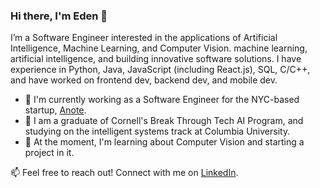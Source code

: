 ### Hi there, I'm Eden 👋

I’m a Software Engineer interested in the applications of Artificial Intelligence, Machine Learning, and Computer Vision. machine learning, artificial intelligence, and building innovative software solutions. I have experience in Python, Java, JavaScript (including React.js), SQL, C/C++, and have worked on frontend dev, backend dev, and mobile dev.

- 💼 I'm currently working as a Software Engineer for the NYC-based startup, [Anote](https://anote.ai).
- 🌱 I am a graduate of Cornell's Break Through Tech AI Program, and studying on the intelligent systems track at Columbia University.
- 🔭 At the moment, I'm learning about Computer Vision and starting a project in it.

📫 Feel free to reach out! Connect with me on [LinkedIn](https://linkedin.com/in/eden-chung).


<!--
**eden-chung/eden-chung** is a ✨ _special_ ✨ repository because its `README.md` (this file) appears on your GitHub profile.

Here are some ideas to get you started:

- 🔭 I’m currently working on ...
- 🌱 I’m currently learning ...
- 👯 I’m looking to collaborate on ...
- 🤔 I’m looking for help with ...
- 💬 Ask me about ...
- 📫 How to reach me: ...
- 😄 Pronouns: ...
- ⚡ Fun fact: ...
-->
